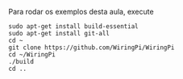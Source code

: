 Para rodar os exemplos desta aula, execute

```
sudo apt-get install build-essential
sudo apt-get install git-all
cd ~
git clone https://github.com/WiringPi/WiringPi
cd ~/WiringPi
./build
cd ..
```
